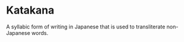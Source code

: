 # Katakana

A syllabic form of writing in Japanese that is used
to transliterate non-Japanese words.
